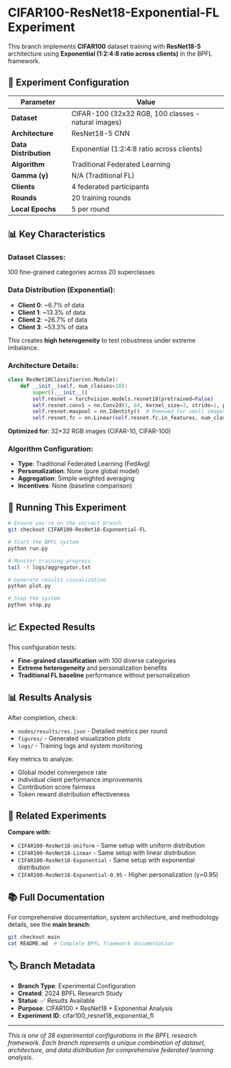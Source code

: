 # CIFAR100-ResNet18-Exponential-FL Experiment

This branch implements **CIFAR100** dataset training with **ResNet18-5** architecture using **Exponential (1:2:4:8 ratio across clients)** in the BPFL framework.

## 🧪 Experiment Configuration

| Parameter | Value |
|-----------|-------|
| **Dataset** | CIFAR-100 (32x32 RGB, 100 classes - natural images) |
| **Architecture** | ResNet18-5 CNN |
| **Data Distribution** | Exponential (1:2:4:8 ratio across clients) |
| **Algorithm** | Traditional Federated Learning |
| **Gamma (γ)** | N/A (Traditional FL) |
| **Clients** | 4 federated participants |
| **Rounds** | 20 training rounds |
| **Local Epochs** | 5 per round |

## 📊 Key Characteristics

### **Dataset Classes:**
100 fine-grained categories across 20 superclasses

### **Data Distribution (Exponential):**
- **Client 0**: ~6.7% of data
- **Client 1**: ~13.3% of data
- **Client 2**: ~26.7% of data
- **Client 3**: ~53.3% of data

This creates **high heterogeneity** to test robustness under extreme imbalance.

### **Architecture Details:**
```python
class ResNet18Classifier(nn.Module):
    def __init__(self, num_classes=10):
        super().__init__()
        self.resnet = torchvision.models.resnet18(pretrained=False)
        self.resnet.conv1 = nn.Conv2d(3, 64, kernel_size=3, stride=1, padding=1, bias=False)
        self.resnet.maxpool = nn.Identity()  # Removed for small images
        self.resnet.fc = nn.Linear(self.resnet.fc.in_features, num_classes)
```
**Optimized for**: 32×32 RGB images (CIFAR-10, CIFAR-100)

### **Algorithm Configuration:**
- **Type**: Traditional Federated Learning (FedAvg)
- **Personalization**: None (pure global model)
- **Aggregation**: Simple weighted averaging
- **Incentives**: None (baseline comparison)

## 🚀 Running This Experiment

```bash
# Ensure you're on the correct branch
git checkout CIFAR100-ResNet18-Exponential-FL

# Start the BPFL system
python run.py

# Monitor training progress
tail -f logs/aggregator.txt

# Generate results visualization
python plot.py

# Stop the system
python stop.py
```

## 📈 Expected Results

This configuration tests:
- **Fine-grained classification** with 100 diverse categories
- **Extreme heterogeneity** and personalization benefits
- **Traditional FL baseline** performance without personalization

## 📊 Results Analysis

After completion, check:
- `nodes/results/res.json` - Detailed metrics per round
- `figures/` - Generated visualization plots  
- `logs/` - Training logs and system monitoring

Key metrics to analyze:
- Global model convergence rate
- Individual client performance improvements
- Contribution score fairness
- Token reward distribution effectiveness

## 🔗 Related Experiments

**Compare with:**
- `CIFAR100-ResNet18-Uniform` - Same setup with uniform distribution
- `CIFAR100-ResNet18-Linear` - Same setup with linear distribution
- `CIFAR100-ResNet18-Exponential` - Same setup with exponential distribution
- `CIFAR100-ResNet18-Exponential-0.95` - Higher personalization (γ=0.95)

## 📚 Full Documentation

For comprehensive documentation, system architecture, and methodology details, see the **main branch**:

```bash
git checkout main
cat README.md  # Complete BPFL framework documentation
```

## 🏷️ Branch Metadata

- **Branch Type**: Experimental Configuration
- **Created**: 2024 BPFL Research Study  
- **Status**: ✅ Results Available
- **Purpose**: CIFAR100 + ResNet18 + Exponential Analysis
- **Experiment ID**: cifar100_resnet18_exponential_fl

---

*This is one of 38 experimental configurations in the BPFL research framework. Each branch represents a unique combination of dataset, architecture, and data distribution for comprehensive federated learning analysis.*